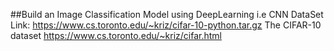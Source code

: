 ##Build an Image Classification Model using DeepLearning i.e CNN
DataSet Link:
https://www.cs.toronto.edu/~kriz/cifar-10-python.tar.gz
The CIFAR-10 dataset
https://www.cs.toronto.edu/~kriz/cifar.html
